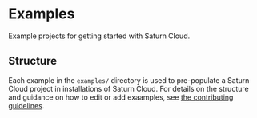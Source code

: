 # Examples

Example projects for getting started with Saturn Cloud.

## Structure

Each example in the `examples/` directory is used to pre-populate a Saturn Cloud project in installations of Saturn Cloud. For details on the structure and guidance on how to edit or add exaamples, see [the contributing guidelines](./CONTRIBUTING.md).
